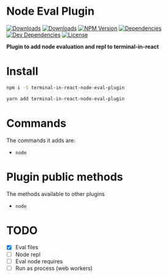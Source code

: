 # Node Eval Plugin

[![Downloads][npm-dm]][package-url]
[![Downloads][npm-dt]][package-url]
[![NPM Version][npm-v]][package-url]
[![Dependencies][deps]][package-url]
[![Dev Dependencies][dev-deps]][package-url]
[![License][license]][package-url]

__Plugin to add node evaluation and repl to terminal-in-react__

# Install

```bash
npm i -S terminal-in-react-node-eval-plugin
```

```bash
yarn add terminal-in-react-node-eval-plugin
```

# Commands
The commands it adds are:

 - `node`

# Plugin public methods
The methods available to other plugins

 - `node`

# TODO

 - [x] Eval files
 - [ ] Node repl
 - [ ] Eval node requires
 - [ ] Run as process (web workers)

[npm-dm]: https://img.shields.io/npm/dm/terminal-in-react-node-eval-plugin.svg
[npm-dt]: https://img.shields.io/npm/dt/terminal-in-react-node-eval-plugin.svg
[npm-v]: https://img.shields.io/npm/v/terminal-in-react-node-eval-plugin.svg
[deps]: https://img.shields.io/david/jcgertig/terminal-in-react-node-eval-plugin.svg
[dev-deps]: https://img.shields.io/david/dev/jcgertig/terminal-in-react-node-eval-plugin.svg
[license]: https://img.shields.io/npm/l/terminal-in-react-node-eval-plugin.svg
[package-url]: https://npmjs.com/package/terminal-in-react-node-eval-plugin
